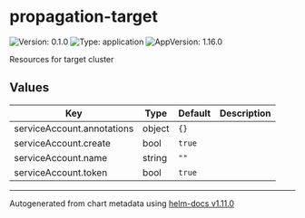 # propagation-target

![Version: 0.1.0](https://img.shields.io/badge/Version-0.1.0-informational?style=flat-square) ![Type: application](https://img.shields.io/badge/Type-application-informational?style=flat-square) ![AppVersion: 1.16.0](https://img.shields.io/badge/AppVersion-1.16.0-informational?style=flat-square)

Resources for target cluster

## Values

| Key | Type | Default | Description |
|-----|------|---------|-------------|
| serviceAccount.annotations | object | `{}` |  |
| serviceAccount.create | bool | `true` |  |
| serviceAccount.name | string | `""` |  |
| serviceAccount.token | bool | `true` |  |

----------------------------------------------
Autogenerated from chart metadata using [helm-docs v1.11.0](https://github.com/norwoodj/helm-docs/releases/v1.11.0)
